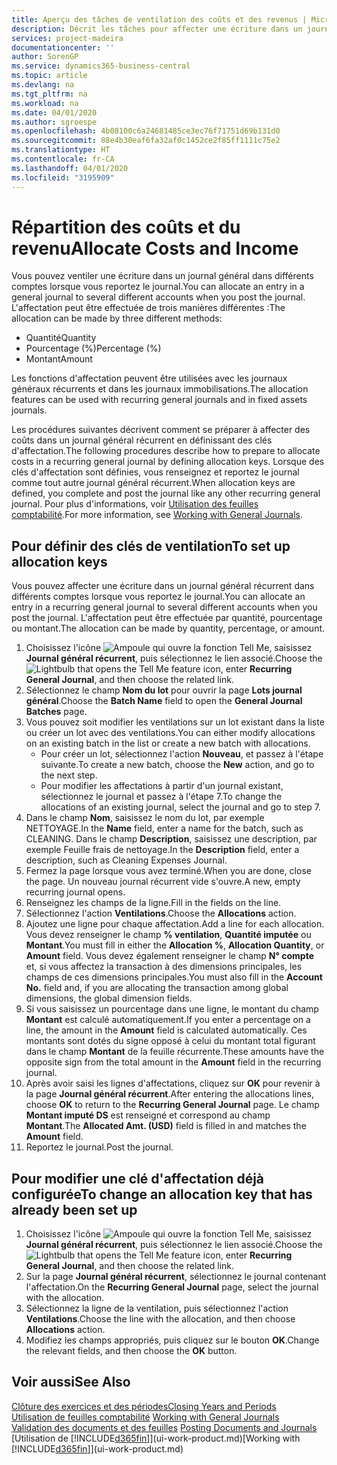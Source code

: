 ```yaml
---
title: Aperçu des tâches de ventilation des coûts et des revenus | Microsoft Docs
description: Décrit les tâches pour affecter une écriture dans un journal général dans différents comptes lorsque vous reportez le journal.
services: project-madeira
documentationcenter: ''
author: SorenGP
ms.service: dynamics365-business-central
ms.topic: article
ms.devlang: na
ms.tgt_pltfrm: na
ms.workload: na
ms.date: 04/01/2020
ms.author: sgroespe
ms.openlocfilehash: 4b08100c6a24681485ce3ec76f71751d69b131d0
ms.sourcegitcommit: 88e4b30eaf6fa32af0c1452ce2f85ff1111c75e2
ms.translationtype: HT
ms.contentlocale: fr-CA
ms.lasthandoff: 04/01/2020
ms.locfileid: "3195909"
---
```

# <a name="allocate-costs-and-income"></a><span data-ttu-id="f6a17-103">Répartition des coûts et du revenu</span><span class="sxs-lookup"><span data-stu-id="f6a17-103">Allocate Costs and Income</span></span>
<span data-ttu-id="f6a17-104">Vous pouvez ventiler une écriture dans un journal général dans différents comptes lorsque vous reportez le journal.</span><span class="sxs-lookup"><span data-stu-id="f6a17-104">You can allocate an entry in a general journal to several different accounts when you post the journal.</span></span> <span data-ttu-id="f6a17-105">L'affectation peut être effectuée de trois manières différentes :</span><span class="sxs-lookup"><span data-stu-id="f6a17-105">The allocation can be made by three different methods:</span></span>

* <span data-ttu-id="f6a17-106">Quantité</span><span class="sxs-lookup"><span data-stu-id="f6a17-106">Quantity</span></span>
* <span data-ttu-id="f6a17-107">Pourcentage (%)</span><span class="sxs-lookup"><span data-stu-id="f6a17-107">Percentage (%)</span></span>
* <span data-ttu-id="f6a17-108">Montant</span><span class="sxs-lookup"><span data-stu-id="f6a17-108">Amount</span></span>

<span data-ttu-id="f6a17-109">Les fonctions d'affectation peuvent être utilisées avec les journaux généraux récurrents et dans les journaux immobilisations.</span><span class="sxs-lookup"><span data-stu-id="f6a17-109">The allocation features can be used with recurring general journals and in fixed assets journals.</span></span>
<!--You can also distribute the cost or revenue of a line to an intercompany partner when you post a sales or purchase document. When you post the document, a line will be posted in your general journal, and a corresponding line will be created in the intercompany outbox.-->

<span data-ttu-id="f6a17-110">Les procédures suivantes décrivent comment se préparer à affecter des coûts dans un journal général récurrent en définissant des clés d'affectation.</span><span class="sxs-lookup"><span data-stu-id="f6a17-110">The following procedures describe how to prepare to allocate costs in a recurring general journal by defining allocation keys.</span></span> <span data-ttu-id="f6a17-111">Lorsque des clés d'affectation sont définies, vous renseignez et reportez le journal comme tout autre journal général récurrent.</span><span class="sxs-lookup"><span data-stu-id="f6a17-111">When allocation keys are defined, you complete and post the journal like any other recurring general journal.</span></span> <span data-ttu-id="f6a17-112">Pour plus d'informations, voir [Utilisation des feuilles comptabilité](ui-work-general-journals.md).</span><span class="sxs-lookup"><span data-stu-id="f6a17-112">For more information, see [Working with General Journals](ui-work-general-journals.md).</span></span>

## <a name="to-set-up-allocation-keys"></a><span data-ttu-id="f6a17-113">Pour définir des clés de ventilation</span><span class="sxs-lookup"><span data-stu-id="f6a17-113">To set up allocation keys</span></span>
<span data-ttu-id="f6a17-114">Vous pouvez affecter une écriture dans un journal général récurrent dans différents comptes lorsque vous reportez le journal.</span><span class="sxs-lookup"><span data-stu-id="f6a17-114">You can allocate an entry in a recurring general journal to several different accounts when you post the journal.</span></span> <span data-ttu-id="f6a17-115">L'affectation peut être effectuée par quantité, pourcentage ou montant.</span><span class="sxs-lookup"><span data-stu-id="f6a17-115">The allocation can be made by quantity, percentage, or amount.</span></span>
1. <span data-ttu-id="f6a17-116">Choisissez l'icône ![Ampoule qui ouvre la fonction Tell Me](media/ui-search/search_small.png "Dites-moi ce que vous voulez faire"), saisissez **Journal général récurrent**, puis sélectionnez le lien associé.</span><span class="sxs-lookup"><span data-stu-id="f6a17-116">Choose the ![Lightbulb that opens the Tell Me feature](media/ui-search/search_small.png "Tell me what you want to do") icon, enter **Recurring General Journal**, and then choose the related link.</span></span>
2. <span data-ttu-id="f6a17-117">Sélectionnez le champ **Nom du lot** pour ouvrir la page **Lots journal général**.</span><span class="sxs-lookup"><span data-stu-id="f6a17-117">Choose the **Batch Name** field to open the **General Journal Batches** page.</span></span>
3. <span data-ttu-id="f6a17-118">Vous pouvez soit modifier les ventilations sur un lot existant dans la liste ou créer un lot avec des ventilations.</span><span class="sxs-lookup"><span data-stu-id="f6a17-118">You can either modify allocations on an existing batch in the list or create a new batch with allocations.</span></span>
   * <span data-ttu-id="f6a17-119">Pour créer un lot, sélectionnez l'action **Nouveau**, et passez à l'étape suivante.</span><span class="sxs-lookup"><span data-stu-id="f6a17-119">To create a new batch, choose the **New** action, and go to the next step.</span></span>
   * <span data-ttu-id="f6a17-120">Pour modifier les affectations à partir d'un journal existant, sélectionnez le journal et passez à l'étape 7.</span><span class="sxs-lookup"><span data-stu-id="f6a17-120">To change the allocations of an existing journal, select the journal and go to step 7.</span></span>    
4. <span data-ttu-id="f6a17-121">Dans le champ **Nom**, saisissez le nom du lot, par exemple NETTOYAGE.</span><span class="sxs-lookup"><span data-stu-id="f6a17-121">In the **Name** field, enter a name for the batch, such as CLEANING.</span></span> <span data-ttu-id="f6a17-122">Dans le champ **Description**, saisissez une description, par exemple Feuille frais de nettoyage.</span><span class="sxs-lookup"><span data-stu-id="f6a17-122">In the **Description** field, enter a description, such as Cleaning Expenses Journal.</span></span>
5. <span data-ttu-id="f6a17-123">Fermez la page lorsque vous avez terminé.</span><span class="sxs-lookup"><span data-stu-id="f6a17-123">When you are done, close the page.</span></span> <span data-ttu-id="f6a17-124">Un nouveau journal récurrent vide s'ouvre.</span><span class="sxs-lookup"><span data-stu-id="f6a17-124">A new, empty recurring journal opens.</span></span>
6. <span data-ttu-id="f6a17-125">Renseignez les champs de la ligne.</span><span class="sxs-lookup"><span data-stu-id="f6a17-125">Fill in the fields on the line.</span></span>
7. <span data-ttu-id="f6a17-126">Sélectionnez l'action **Ventilations**.</span><span class="sxs-lookup"><span data-stu-id="f6a17-126">Choose the **Allocations** action.</span></span>
8. <span data-ttu-id="f6a17-127">Ajoutez une ligne pour chaque affectation.</span><span class="sxs-lookup"><span data-stu-id="f6a17-127">Add a line for each allocation.</span></span> <span data-ttu-id="f6a17-128">Vous devez renseigner le champ **% ventilation**, **Quantité imputée** ou **Montant**.</span><span class="sxs-lookup"><span data-stu-id="f6a17-128">You must fill in either the **Allocation %**, **Allocation Quantity**, or **Amount** field.</span></span> <span data-ttu-id="f6a17-129">Vous devez également renseigner le champ **N° compte** et, si vous affectez la transaction à des dimensions principales, les champs de ces dimensions principales.</span><span class="sxs-lookup"><span data-stu-id="f6a17-129">You must also fill in the **Account No.** field and, if you are allocating the transaction among global dimensions, the global dimension fields.</span></span>
9. <span data-ttu-id="f6a17-130">Si vous saisissez un pourcentage dans une ligne, le montant du champ **Montant** est calculé automatiquement.</span><span class="sxs-lookup"><span data-stu-id="f6a17-130">If you enter a percentage on a line, the amount in the **Amount** field is calculated automatically.</span></span> <span data-ttu-id="f6a17-131">Ces montants sont dotés du signe opposé à celui du montant total figurant dans le champ **Montant** de la feuille récurrente.</span><span class="sxs-lookup"><span data-stu-id="f6a17-131">These amounts have the opposite sign from the total amount in the **Amount** field in the recurring journal.</span></span>
10. <span data-ttu-id="f6a17-132">Après avoir saisi les lignes d'affectations, cliquez sur **OK** pour revenir à la page **Journal général récurrent**.</span><span class="sxs-lookup"><span data-stu-id="f6a17-132">After entering the allocations lines, choose **OK** to return to the **Recurring General Journal** page.</span></span> <span data-ttu-id="f6a17-133">Le champ **Montant imputé DS** est renseigné et correspond au champ **Montant**.</span><span class="sxs-lookup"><span data-stu-id="f6a17-133">The **Allocated Amt. (USD)** field is filled in and matches the **Amount** field.</span></span>
11. <span data-ttu-id="f6a17-134">Reportez le journal.</span><span class="sxs-lookup"><span data-stu-id="f6a17-134">Post the journal.</span></span>

## <a name="to-change-an-allocation-key-that-has-already-been-set-up"></a><span data-ttu-id="f6a17-135">Pour modifier une clé d'affectation déjà configurée</span><span class="sxs-lookup"><span data-stu-id="f6a17-135">To change an allocation key that has already been set up</span></span>
1. <span data-ttu-id="f6a17-136">Choisissez l'icône ![Ampoule qui ouvre la fonction Tell Me](media/ui-search/search_small.png "Dites-moi ce que vous voulez faire"), saisissez **Journal général récurrent**, puis sélectionnez le lien associé.</span><span class="sxs-lookup"><span data-stu-id="f6a17-136">Choose the ![Lightbulb that opens the Tell Me feature](media/ui-search/search_small.png "Tell me what you want to do") icon, enter **Recurring General Journal**, and then choose the related link.</span></span>
2. <span data-ttu-id="f6a17-137">Sur la page **Journal général récurrent**, sélectionnez le journal contenant l'affectation.</span><span class="sxs-lookup"><span data-stu-id="f6a17-137">On the **Recurring General Journal** page, select the journal with the allocation.</span></span>
3. <span data-ttu-id="f6a17-138">Sélectionnez la ligne de la ventilation, puis sélectionnez l'action **Ventilations**.</span><span class="sxs-lookup"><span data-stu-id="f6a17-138">Choose the line with the allocation, and then choose **Allocations** action.</span></span>
4. <span data-ttu-id="f6a17-139">Modifiez les champs appropriés, puis cliquez sur le bouton **OK**.</span><span class="sxs-lookup"><span data-stu-id="f6a17-139">Change the relevant fields, and then choose the **OK** button.</span></span>

## <a name="see-also"></a><span data-ttu-id="f6a17-140">Voir aussi</span><span class="sxs-lookup"><span data-stu-id="f6a17-140">See Also</span></span>
[<span data-ttu-id="f6a17-141">Clôture des exercices et des périodes</span><span class="sxs-lookup"><span data-stu-id="f6a17-141">Closing Years and Periods</span></span>](year-close-years-periods.md)  
<span data-ttu-id="f6a17-142">[Utilisation de feuilles comptabilité](ui-work-general-journals.md)  </span><span class="sxs-lookup"><span data-stu-id="f6a17-142">[Working with General Journals](ui-work-general-journals.md)  </span></span>  
<span data-ttu-id="f6a17-143">[Validation des documents et des feuilles](ui-post-documents-journals.md)  </span><span class="sxs-lookup"><span data-stu-id="f6a17-143">[Posting Documents and Journals](ui-post-documents-journals.md)  </span></span>  
<span data-ttu-id="f6a17-144">[Utilisation de [!INCLUDE[d365fin](includes/d365fin_md.md)]](ui-work-product.md)</span><span class="sxs-lookup"><span data-stu-id="f6a17-144">[Working with [!INCLUDE[d365fin](includes/d365fin_md.md)]](ui-work-product.md)</span></span>
